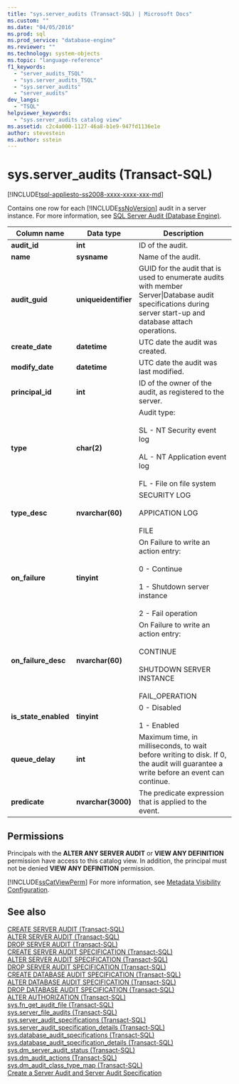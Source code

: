 ```yaml
---
title: "sys.server_audits (Transact-SQL) | Microsoft Docs"
ms.custom: ""
ms.date: "04/05/2016"
ms.prod: sql
ms.prod_service: "database-engine"
ms.reviewer: ""
ms.technology: system-objects
ms.topic: "language-reference"
f1_keywords: 
  - "server_audits_TSQL"
  - "sys.server_audits_TSQL"
  - "sys.server_audits"
  - "server_audits"
dev_langs: 
  - "TSQL"
helpviewer_keywords: 
  - "sys.server_audits catalog view"
ms.assetid: c2c4a000-1127-46a8-b1e9-947fd1136e1e
author: stevestein
ms.author: sstein
---
```

# sys.server_audits (Transact-SQL)
[!INCLUDE[tsql-appliesto-ss2008-xxxx-xxxx-xxx-md](../../includes/tsql-appliesto-ss2008-xxxx-xxxx-xxx-md.md)]

  Contains one row for each [!INCLUDE[ssNoVersion](../../includes/ssnoversion-md.md)] audit in a server instance. For more information, see [SQL Server Audit &#40;Database Engine&#41;](../../relational-databases/security/auditing/sql-server-audit-database-engine.md).  
  
|Column name|Data type|Description|  
|-----------------|---------------|-----------------|  
|**audit_id**|**int**|ID of the audit.|  
|**name**|**sysname**|Name of the audit.|  
|**audit_guid**|**uniqueidentifier**|GUID for the audit that is used to enumerate audits with member Server&#124;Database audit specifications during server start-up and database attach operations.|  
|**create_date**|**datetime**|UTC date the audit was created.|  
|**modify_date**|**datetime**|UTC date the audit was last modified.|  
|**principal_id**|**int**|ID of the owner of the audit, as registered to the server.|  
|**type**|**char(2)**|Audit type:<br /><br /> SL - NT Security event log<br /><br /> AL - NT Application event log<br /><br /> FL - File on file system|  
|**type_desc**|**nvarchar(60)**|SECURITY LOG<br /><br /> APPICATION LOG<br /><br /> FILE|  
|**on_failure**|**tinyint**|On Failure to write an action entry:<br /><br /> 0 - Continue<br /><br /> 1 - Shutdown server instance<br /><br /> 2 - Fail operation|  
|**on_failure_desc**|**nvarchar(60)**|On Failure to write an action entry:<br /><br /> CONTINUE<br /><br /> SHUTDOWN SERVER INSTANCE<br /><br /> FAIL_OPERATION|  
|**is_state_enabled**|**tinyint**|0 - Disabled<br /><br /> 1 - Enabled|  
|**queue_delay**|**int**|Maximum time, in milliseconds, to wait before writing to disk. If 0, the audit will guarantee a write before an event can continue.|  
|**predicate**|**nvarchar(3000)**|The predicate expression that is applied to the event.|  
  
## Permissions  
 Principals with the **ALTER ANY SERVER AUDIT** or **VIEW ANY DEFINITION** permission have access to this catalog view. In addition, the principal must not be denied **VIEW ANY DEFINITION** permission.  
  
 [!INCLUDE[ssCatViewPerm](../../includes/sscatviewperm-md.md)] For more information, see [Metadata Visibility Configuration](../../relational-databases/security/metadata-visibility-configuration.md).  
  
## See also  
 [CREATE SERVER AUDIT &#40;Transact-SQL&#41;](../../t-sql/statements/create-server-audit-transact-sql.md)   
 [ALTER SERVER AUDIT  &#40;Transact-SQL&#41;](../../t-sql/statements/alter-server-audit-transact-sql.md)   
 [DROP SERVER AUDIT  &#40;Transact-SQL&#41;](../../t-sql/statements/drop-server-audit-transact-sql.md)   
 [CREATE SERVER AUDIT SPECIFICATION &#40;Transact-SQL&#41;](../../t-sql/statements/create-server-audit-specification-transact-sql.md)   
 [ALTER SERVER AUDIT SPECIFICATION &#40;Transact-SQL&#41;](../../t-sql/statements/alter-server-audit-specification-transact-sql.md)   
 [DROP SERVER AUDIT SPECIFICATION &#40;Transact-SQL&#41;](../../t-sql/statements/drop-server-audit-specification-transact-sql.md)   
 [CREATE DATABASE AUDIT SPECIFICATION &#40;Transact-SQL&#41;](../../t-sql/statements/create-database-audit-specification-transact-sql.md)   
 [ALTER DATABASE AUDIT SPECIFICATION &#40;Transact-SQL&#41;](../../t-sql/statements/alter-database-audit-specification-transact-sql.md)   
 [DROP DATABASE AUDIT SPECIFICATION &#40;Transact-SQL&#41;](../../t-sql/statements/drop-database-audit-specification-transact-sql.md)   
 [ALTER AUTHORIZATION &#40;Transact-SQL&#41;](../../t-sql/statements/alter-authorization-transact-sql.md)   
 [sys.fn_get_audit_file &#40;Transact-SQL&#41;](../../relational-databases/system-functions/sys-fn-get-audit-file-transact-sql.md)   
 [sys.server_file_audits &#40;Transact-SQL&#41;](../../relational-databases/system-catalog-views/sys-server-file-audits-transact-sql.md)   
 [sys.server_audit_specifications &#40;Transact-SQL&#41;](../../relational-databases/system-catalog-views/sys-server-audit-specifications-transact-sql.md)   
 [sys.server_audit_specification_details &#40;Transact-SQL&#41;](../../relational-databases/system-catalog-views/sys-server-audit-specification-details-transact-sql.md)   
 [sys.database_audit_specifications &#40;Transact-SQL&#41;](../../relational-databases/system-catalog-views/sys-database-audit-specifications-transact-sql.md)   
 [sys.database_audit_specification_details &#40;Transact-SQL&#41;](../../relational-databases/system-catalog-views/sys-database-audit-specification-details-transact-sql.md)   
 [sys.dm_server_audit_status &#40;Transact-SQL&#41;](../../relational-databases/system-dynamic-management-views/sys-dm-server-audit-status-transact-sql.md)   
 [sys.dm_audit_actions &#40;Transact-SQL&#41;](../../relational-databases/system-dynamic-management-views/sys-dm-audit-actions-transact-sql.md)   
 [sys.dm_audit_class_type_map &#40;Transact-SQL&#41;](../../relational-databases/system-dynamic-management-views/sys-dm-audit-class-type-map-transact-sql.md)   
 [Create a Server Audit and Server Audit Specification](../../relational-databases/security/auditing/create-a-server-audit-and-server-audit-specification.md)  
  
  
